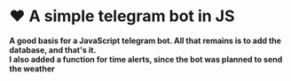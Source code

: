 # ❤️ A simple telegram bot in JS

**A good basis for a JavaScript telegram bot. All that remains is to add the database, and that's it.**\
**I also added a function for time alerts, since the bot was planned to send the weather**
